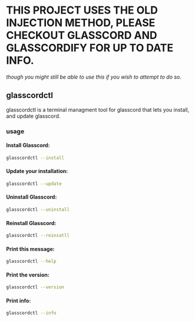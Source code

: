 # THIS PROJECT USES THE OLD INJECTION METHOD, PLEASE CHECKOUT GLASSCORD AND GLASSCORDIFY FOR UP TO DATE INFO.

*though you might still be able to use this if you wish to attempt to do so.*

## glasscordctl

glasscordctl is a terminal managment tool for glasscord that lets you install, and update glasscord.

### usage

#### Install Glasscord:

```bash
glasscordctl --install
```

#### Update your installation:

```bash
glasscordctl --update
```

#### Uninstall Glasscord:

```bash
glasscordctl --uninstall
```

#### Reinstall Glasscord:

```bash
glasscordctl --reinsatll
```

#### Print this message:

```bash
glasscordctl --help
```

#### Print the version:

```bash
glasscordctl --version
```

#### Print info:

```bash
glasscordctl --info
```
